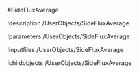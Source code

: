 <!-- MOOSE Object Documentation Stub: Remove this when content is added. -->
#SideFluxAverage

!description /UserObjects/SideFluxAverage

!parameters /UserObjects/SideFluxAverage

!inputfiles /UserObjects/SideFluxAverage

!childobjects /UserObjects/SideFluxAverage
